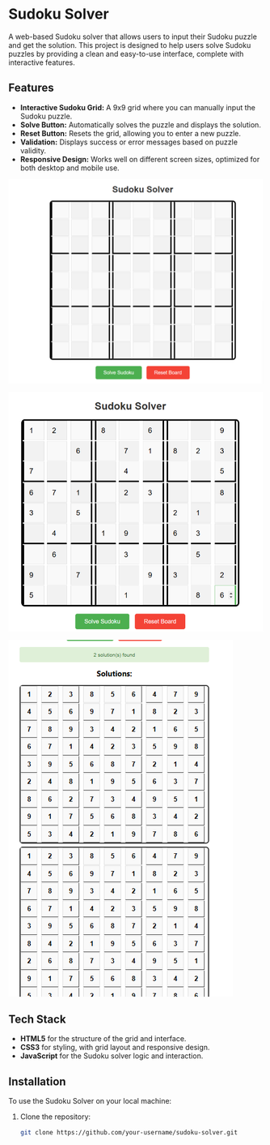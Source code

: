 # Sudoku Solver

A web-based Sudoku solver that allows users to input their Sudoku puzzle and get the solution. This project is designed to help users solve Sudoku puzzles by providing a clean and easy-to-use interface, complete with interactive features.

## Features

- **Interactive Sudoku Grid:** A 9x9 grid where you can manually input the Sudoku puzzle.
- **Solve Button:** Automatically solves the puzzle and displays the solution.
- **Reset Button:** Resets the grid, allowing you to enter a new puzzle.
- **Validation:** Displays success or error messages based on puzzle validity.
- **Responsive Design:** Works well on different screen sizes, optimized for both desktop and mobile use.

![Image Description](https://github.com/Dhiya-Natarajan/Sudoku-Solver/blob/main/Screenshot%202024-12-06%20113554.png)

![Image Description](https://github.com/Dhiya-Natarajan/Sudoku-Solver/blob/main/Screenshot%202024-12-06%20113933.png)

![Image Description](https://github.com/Dhiya-Natarajan/Sudoku-Solver/blob/main/Screenshot%202024-12-06%20114802.png)


## Tech Stack

- **HTML5** for the structure of the grid and interface.
- **CSS3** for styling, with grid layout and responsive design.
- **JavaScript** for the Sudoku solver logic and interaction.


## Installation

To use the Sudoku Solver on your local machine:

1. Clone the repository:

   ```bash
   git clone https://github.com/your-username/sudoku-solver.git

